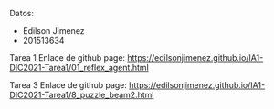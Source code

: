 Datos:
- Edilson Jimenez
- 201513634

Tarea 1
Enlace de github page: https://edilsonjimenez.github.io/IA1-DIC2021-Tarea1/01_reflex_agent.html

Tarea 3
Enlace de github page: https://edilsonjimenez.github.io/IA1-DIC2021-Tarea1/8_puzzle_beam2.html